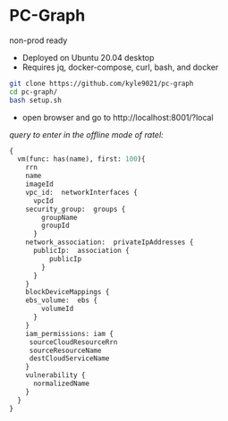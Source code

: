# PC-Graph
non-prod ready

* Deployed on Ubuntu 20.04 desktop 
* Requires jq, docker-compose, curl, bash, and docker



```bash
git clone https://github.com/kyle9021/pc-graph
cd pc-graph/
bash setup.sh
```

* open browser and go to http://localhost:8001/?local

_query to enter in the offline mode of ratel:_

```graphql
{
  vm(func: has(name), first: 100){
    rrn
    name
    imageId
    vpc_id:  networkInterfaces {
      vpcId
    security_group:  groups {
        groupName
        groupId
      }
    network_association:  privateIpAddresses {
      publicIp:  association {
          publicIp
        }
      }
    }
    blockDeviceMappings {
    ebs_volume:  ebs {
        volumeId
      }
    }
    iam_permissions: iam {
     sourceCloudResourceRrn
     sourceResourceName
     destCloudServiceName
    }
    vulnerability {
      normalizedName
    }
  }
}
```
